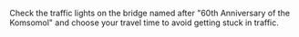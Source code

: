 Check the traffic lights on the bridge named after "60th Anniversary of the Komsomol" and choose your travel time to avoid getting stuck in traffic.
